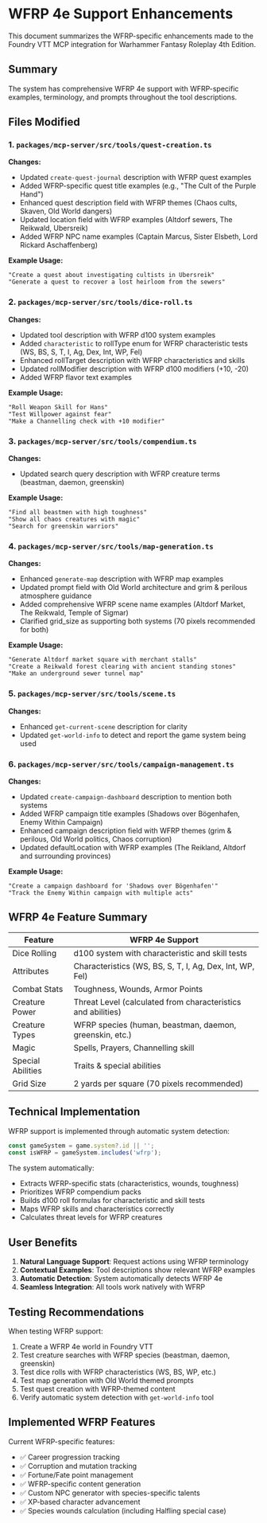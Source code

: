# WFRP 4e Support Enhancements

This document summarizes the WFRP-specific enhancements made to the Foundry VTT MCP integration for Warhammer Fantasy Roleplay 4th Edition.

## Summary

The system has comprehensive WFRP 4e support with WFRP-specific examples, terminology, and prompts throughout the tool descriptions.

## Files Modified

### 1. `packages/mcp-server/src/tools/quest-creation.ts`
**Changes:**
- Updated `create-quest-journal` description with WFRP quest examples
- Added WFRP-specific quest title examples (e.g., "The Cult of the Purple Hand")
- Enhanced quest description field with WFRP themes (Chaos cults, Skaven, Old World dangers)
- Updated location field with WFRP examples (Altdorf sewers, The Reikwald, Ubersreik)
- Added WFRP NPC name examples (Captain Marcus, Sister Elsbeth, Lord Rickard Aschaffenberg)

**Example Usage:**
```
"Create a quest about investigating cultists in Ubersreik"
"Generate a quest to recover a lost heirloom from the sewers"
```

### 2. `packages/mcp-server/src/tools/dice-roll.ts`
**Changes:**
- Updated tool description with WFRP d100 system examples
- Added `characteristic` to rollType enum for WFRP characteristic tests (WS, BS, S, T, I, Ag, Dex, Int, WP, Fel)
- Enhanced rollTarget description with WFRP characteristics and skills
- Updated rollModifier description with WFRP d100 modifiers (+10, -20)
- Added WFRP flavor text examples

**Example Usage:**
```
"Roll Weapon Skill for Hans"
"Test Willpower against fear"
"Make a Channelling check with +10 modifier"
```

### 3. `packages/mcp-server/src/tools/compendium.ts`
**Changes:**
- Updated search query description with WFRP creature terms (beastman, daemon, greenskin)

**Example Usage:**
```
"Find all beastmen with high toughness"
"Show all chaos creatures with magic"
"Search for greenskin warriors"
```

### 4. `packages/mcp-server/src/tools/map-generation.ts`
**Changes:**
- Enhanced `generate-map` description with WFRP map examples
- Updated prompt field with Old World architecture and grim & perilous atmosphere guidance
- Added comprehensive WFRP scene name examples (Altdorf Market, The Reikwald, Temple of Sigmar)
- Clarified grid_size as supporting both systems (70 pixels recommended for both)

**Example Usage:**
```
"Generate Altdorf market square with merchant stalls"
"Create a Reikwald forest clearing with ancient standing stones"
"Make an underground sewer tunnel map"
```

### 5. `packages/mcp-server/src/tools/scene.ts`
**Changes:**
- Enhanced `get-current-scene` description for clarity
- Updated `get-world-info` to detect and report the game system being used

### 6. `packages/mcp-server/src/tools/campaign-management.ts`
**Changes:**
- Updated `create-campaign-dashboard` description to mention both systems
- Added WFRP campaign title examples (Shadows over Bögenhafen, Enemy Within Campaign)
- Enhanced campaign description field with WFRP themes (grim & perilous, Old World politics, Chaos corruption)
- Updated defaultLocation with WFRP examples (The Reikland, Altdorf and surrounding provinces)

**Example Usage:**
```
"Create a campaign dashboard for 'Shadows over Bögenhafen'"
"Track the Enemy Within campaign with multiple acts"
```

## WFRP 4e Feature Summary

| Feature | WFRP 4e Support |
|---------|-----------------|
| Dice Rolling | d100 system with characteristic and skill tests |
| Attributes | Characteristics (WS, BS, S, T, I, Ag, Dex, Int, WP, Fel) |
| Combat Stats | Toughness, Wounds, Armor Points |
| Creature Power | Threat Level (calculated from characteristics and abilities) |
| Creature Types | WFRP species (human, beastman, daemon, greenskin, etc.) |
| Magic | Spells, Prayers, Channelling skill |
| Special Abilities | Traits & special abilities |
| Grid Size | 2 yards per square (70 pixels recommended) |

## Technical Implementation

WFRP support is implemented through automatic system detection:

```typescript
const gameSystem = game.system?.id || '';
const isWFRP = gameSystem.includes('wfrp');
```

The system automatically:
- Extracts WFRP-specific stats (characteristics, wounds, toughness)
- Prioritizes WFRP compendium packs
- Builds d100 roll formulas for characteristic and skill tests
- Maps WFRP skills and characteristics correctly
- Calculates threat levels for WFRP creatures

## User Benefits

1. **Natural Language Support**: Request actions using WFRP terminology
2. **Contextual Examples**: Tool descriptions show relevant WFRP examples
3. **Automatic Detection**: System automatically detects WFRP 4e
4. **Seamless Integration**: All tools work natively with WFRP

## Testing Recommendations

When testing WFRP support:
1. Create a WFRP 4e world in Foundry VTT
2. Test creature searches with WFRP species (beastman, daemon, greenskin)
3. Test dice rolls with WFRP characteristics (WS, BS, WP, etc.)
4. Test map generation with Old World themed prompts
5. Test quest creation with WFRP-themed content
6. Verify automatic system detection with `get-world-info` tool

## Implemented WFRP Features

Current WFRP-specific features:
- ✅ Career progression tracking
- ✅ Corruption and mutation tracking
- ✅ Fortune/Fate point management
- ✅ WFRP-specific content generation
- ✅ Custom NPC generator with species-specific talents
- ✅ XP-based character advancement
- ✅ Species wounds calculation (including Halfling special case)
